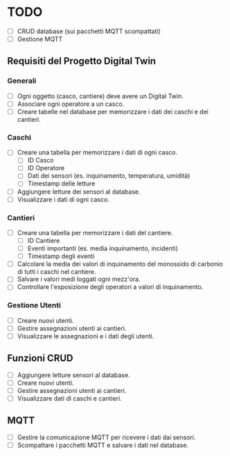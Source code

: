 # TODO
- [ ] CRUD database (sui pacchetti MQTT scompattati)
- [ ] Gestione MQTT

## Requisiti del Progetto Digital Twin

### Generali
- [ ] Ogni oggetto (casco, cantiere) deve avere un Digital Twin.
- [ ] Associare ogni operatore a un casco.
- [ ] Creare tabelle nel database per memorizzare i dati dei caschi e dei cantieri.

### Caschi
- [ ] Creare una tabella per memorizzare i dati di ogni casco.
  - [ ] ID Casco
  - [ ] ID Operatore
  - [ ] Dati dei sensori (es. inquinamento, temperatura, umidità)
  - [ ] Timestamp delle letture
- [ ] Aggiungere letture dei sensori al database.
- [ ] Visualizzare i dati di ogni casco.

### Cantieri
- [ ] Creare una tabella per memorizzare i dati del cantiere.
  - [ ] ID Cantiere
  - [ ] Eventi importanti (es. media inquinamento, incidenti)
  - [ ] Timestamp degli eventi
- [ ] Calcolare la media dei valori di inquinamento del monossido di carbonio di tutti i caschi nel cantiere.
- [ ] Salvare i valori medi loggati ogni mezz'ora.
- [ ] Controllare l'esposizione degli operatori a valori di inquinamento.

### Gestione Utenti
- [ ] Creare nuovi utenti.
- [ ] Gestire assegnazioni utenti ai cantieri.
- [ ] Visualizzare le assegnazioni e i dati degli utenti.

## Funzioni CRUD
- [ ] Aggiungere letture sensori al database.
- [ ] Creare nuovi utenti.
- [ ] Gestire assegnazioni utenti ai cantieri.
- [ ] Visualizzare dati di caschi e cantieri.

## MQTT
- [ ] Gestire la comunicazione MQTT per ricevere i dati dai sensori.
- [ ] Scompattare i pacchetti MQTT e salvare i dati nel database.
